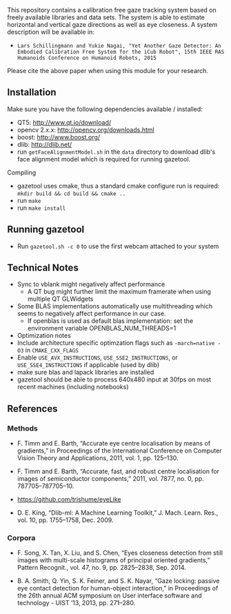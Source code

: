 This repository contains a calibration free gaze tracking system based on freely available libraries and data sets. The system is able to estimate horizontal and vertical gaze directions as well as eye closeness. A system description will be available in:
* `Lars Schillingmann and Yukie Nagai, "Yet Another Gaze Detector: An Embodied Calibration Free System for the iCub Robot", 15th IEEE RAS Humanoids Conference on Humanoid Robots, 2015`

Please cite the above paper when using this module for your research.

## Installation

Make sure you have the following dependencies available / installed:
* QT5: http://www.qt.io/download/
* opencv 2.x.x: http://opencv.org/downloads.html
* boost: http://www.boost.org/
* dlib: http://dlib.net/
* run `getFaceAlignmentModel.sh` in the `data` directory to download dlib's face alignment model which is required for running gazetool.

Compiling
* gazetool uses cmake, thus a standard cmake configure run is required:
`mkdir build && cd build && cmake ..`
* run `make`
* run `make install`

## Running gazetool
* Run `gazetool.sh -c 0` to use the first webcam attached to your system

## Technical Notes

* Sync to vblank might negatively affect performance
  * A QT bug might further limit the maximum framerate when using multiple QT GLWidgets
* Some BLAS implementations automatically use multithreading which seems to negatively affect performance in our case.
  * If openblas is used as default blas implementation: set the environment variable OPENBLAS_NUM_THREADS=1
* Optimization notes
 * Include architecture specific optimzation flags such as `-march=native -O3` in `CMAKE_CXX_FLAGS`
 * Enable `USE_AVX_INSTRUCTIONS`, `USE_SSE2_INSTRUCTIONS`, or `USE_SSE4_INSTRUCTIONS` if applicable (used by dlib)
 * make sure blas and lapack libraries are installed
 * gazetool should be able to process 640x480 input at 30fps on most recent machines (including notebooks)

## References

### Methods

* F. Timm and E. Barth, “Accurate eye centre localisation by means of gradients,” in Proceedings of the International Conference on Computer Vision Theory and Applications, 2011, vol. 1, pp. 125–130.

* F. Timm and E. Barth, “Accurate, fast, and robust centre localisation for images of semiconductor components,” 2011, vol. 7877, no. 0, pp. 787705–787705–10.

* https://github.com/trishume/eyeLike

* D. E. King, “Dlib-ml: A Machine Learning Toolkit,” J. Mach. Learn. Res., vol. 10, pp. 1755–1758, Dec. 2009.

### Corpora

* F. Song, X. Tan, X. Liu, and S. Chen, “Eyes closeness detection from still images with multi-scale histograms of principal oriented gradients,” Pattern Recognit., vol. 47, no. 9, pp. 2825–2838, Sep. 2014.

* B. A. Smith, Q. Yin, S. K. Feiner, and S. K. Nayar, “Gaze locking: passive eye contact detection for human-object interaction,” in Proceedings of the 26th annual ACM symposium on User interface software and technology - UIST ’13, 2013, pp. 271–280.
